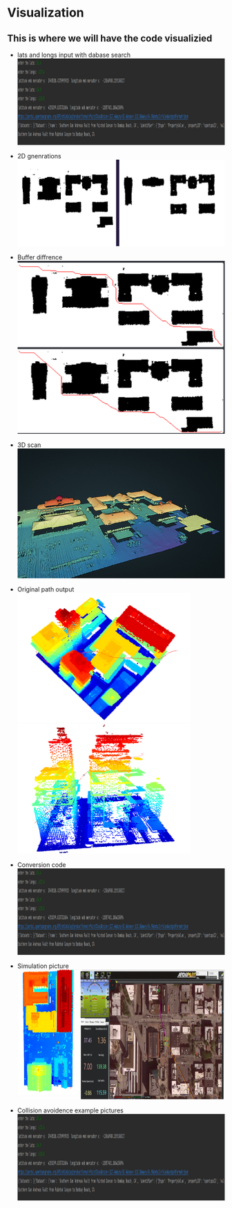 # Visualization

## This is where we will have the code visualizied

* lats and longs input with dabase search
  <img src="https://raw.githubusercontent.com/alecstem/REUWebsite/gh-pages/Images/lats_and_longs_to_location_or_database_name.png" width="1200" height="200" >

* 2D gnenrations
  <img src="https://raw.githubusercontent.com/alecstem/REUWebsite/gh-pages/Images/figure01.png" width="1200" height="200" >

* Buffer diffrence
  <img src="https://raw.githubusercontent.com/alecstem/REUWebsite/gh-pages/Images/Buffer_compair.png" width="1200" height="400" >

* 3D scan
  <img src="https://raw.githubusercontent.com/alecstem/REUWebsite/gh-pages/Images/point_cloud.png" width="1200" height="300" >

* Original path output\
  <img src="https://raw.githubusercontent.com/alecstem/REUWebsite/gh-pages/Images/Lidar_path (1).png" width="400" height="300" >\
  <img src="https://raw.githubusercontent.com/alecstem/REUWebsite/gh-pages/Images/3D_path.png" width="400" height="300" >

* Conversion code
  <img src="https://raw.githubusercontent.com/alecstem/REUWebsite/gh-pages/Images/lats_and_longs_to_location_or_database_name.png" width="1200" height="200" >

* Simulation picture
  <img src="https://raw.githubusercontent.com/alecstem/REUWebsite/gh-pages/Images/ARDU_Path_compair.png" width="1200" height="300" >

* Collision avoidence example pictures
  <img src="https://raw.githubusercontent.com/alecstem/REUWebsite/gh-pages/Images/lats_and_longs_to_location_or_database_name.png" width="1200" height="200" >
  
